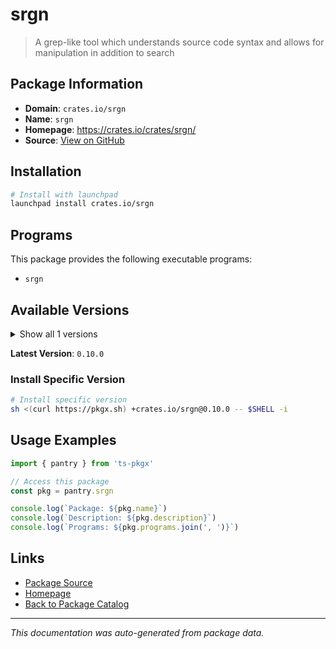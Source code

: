 # srgn

> A grep-like tool which understands source code syntax and allows for manipulation in addition to search

## Package Information

- **Domain**: `crates.io/srgn`
- **Name**: `srgn`
- **Homepage**: https://crates.io/crates/srgn/
- **Source**: [View on GitHub](https://github.com/pkgxdev/pantry/tree/main/projects/crates.io/srgn/package.yml)

## Installation

```bash
# Install with launchpad
launchpad install crates.io/srgn
```

## Programs

This package provides the following executable programs:

- `srgn`

## Available Versions

<details>
<summary>Show all 1 versions</summary>

- `0.10.0`

</details>

**Latest Version**: `0.10.0`

### Install Specific Version

```bash
# Install specific version
sh <(curl https://pkgx.sh) +crates.io/srgn@0.10.0 -- $SHELL -i
```

## Usage Examples

```typescript
import { pantry } from 'ts-pkgx'

// Access this package
const pkg = pantry.srgn

console.log(`Package: ${pkg.name}`)
console.log(`Description: ${pkg.description}`)
console.log(`Programs: ${pkg.programs.join(', ')}`)
```

## Links

- [Package Source](https://github.com/pkgxdev/pantry/tree/main/projects/crates.io/srgn/package.yml)
- [Homepage](https://crates.io/crates/srgn/)
- [Back to Package Catalog](../../../package-catalog.md)

---

*This documentation was auto-generated from package data.*
